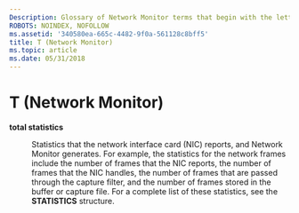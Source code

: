 ```yaml
---
Description: Glossary of Network Monitor terms that begin with the letter T.
ROBOTS: NOINDEX, NOFOLLOW
ms.assetid: '340580ea-665c-4482-9f0a-561128c8bff5'
title: T (Network Monitor)
ms.topic: article
ms.date: 05/31/2018
---
```


# T (Network Monitor)

<dl> <dt>

<span id="_netmon_total_statistics_gly"></span><span id="_NETMON_TOTAL_STATISTICS_GLY"></span>**total statistics**
</dt> <dd>

Statistics that the network interface card (NIC) reports, and Network Monitor generates. For example, the statistics for the network frames include the number of frames that the NIC reports, the number of frames that the NIC handles, the number of frames that are passed through the capture filter, and the number of frames stored in the buffer or capture file. For a complete list of these statistics, see the **STATISTICS** structure.

</dd> </dl>

 

 



